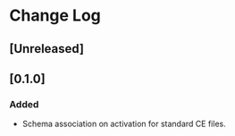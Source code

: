 # Change Log

## [Unreleased]

## [0.1.0]

### Added 

- Schema association on activation for standard CE files.